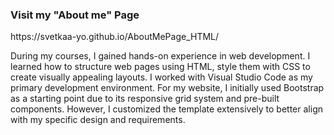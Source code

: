 <h3 class="heading-element" dir="auto">Visit my "About me" Page </h3>
https://svetkaa-yo.github.io/AboutMePage_HTML/ <br>

<p> During my courses, I gained hands-on experience in web development. I learned how to structure web pages using HTML, style them with CSS to create visually appealing layouts. I worked with Visual Studio Code as my primary development environment. For my website, I initially used Bootstrap as a starting point due to its responsive grid system and pre-built components. However, I customized the template extensively to better align with my specific design and requirements.
</p>
